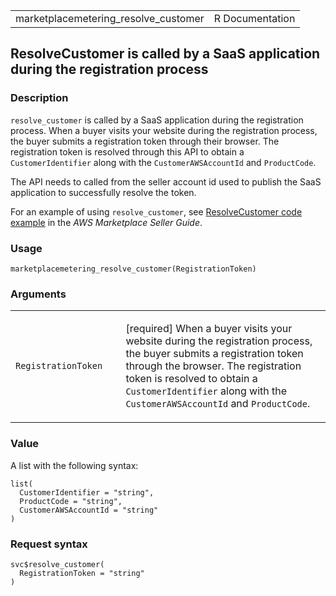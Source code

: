 <table style="width: 100%;">
<tbody>
<tr class="odd">
<td>marketplacemetering_resolve_customer</td>
<td style="text-align: right;">R Documentation</td>
</tr>
</tbody>
</table>

## ResolveCustomer is called by a SaaS application during the registration process

### Description

`resolve_customer` is called by a SaaS application during the
registration process. When a buyer visits your website during the
registration process, the buyer submits a registration token through
their browser. The registration token is resolved through this API to
obtain a `CustomerIdentifier` along with the `CustomerAWSAccountId` and
`ProductCode`.

The API needs to called from the seller account id used to publish the
SaaS application to successfully resolve the token.

For an example of using `resolve_customer`, see [ResolveCustomer code
example](https://docs.aws.amazon.com/marketplace/latest/userguide/saas-code-examples.html#saas-resolvecustomer-example)
in the *AWS Marketplace Seller Guide*.

### Usage

    marketplacemetering_resolve_customer(RegistrationToken)

### Arguments

<table>
<colgroup>
<col style="width: 35%" />
<col style="width: 65%" />
</colgroup>
<tbody>
<tr class="odd">
<td><code
id="marketplacemetering_resolve_customer_:_RegistrationToken">RegistrationToken</code></td>
<td><p>[required] When a buyer visits your website during the
registration process, the buyer submits a registration token through the
browser. The registration token is resolved to obtain a
<code>CustomerIdentifier</code> along with the
<code>CustomerAWSAccountId</code> and <code>ProductCode</code>.</p></td>
</tr>
</tbody>
</table>

### Value

A list with the following syntax:

    list(
      CustomerIdentifier = "string",
      ProductCode = "string",
      CustomerAWSAccountId = "string"
    )

### Request syntax

    svc$resolve_customer(
      RegistrationToken = "string"
    )
